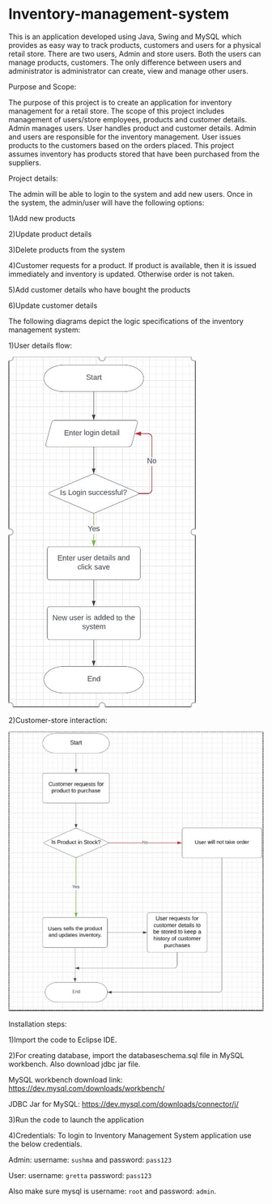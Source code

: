 # Inventory-management-system
This is an application developed using Java, Swing and MySQL which provides as easy way to track products, customers and users for a physical retail store.
There are two users, Admin and store users. Both the users can manage products, customers.
The only difference between users and administrator is administrator can create, view and manage other users.


Purpose and Scope:

The purpose of this project is to create an application for inventory management for a retail store. The scope of this project includes management of users/store employees, products and customer details. Admin manages users. User handles product and customer details. Admin and users are responsible for the inventory management. User issues products to the customers based on the orders placed. This project assumes inventory has products stored that have been purchased from the suppliers. 


Project details:

The admin will be able to login to the system and add new users. Once in the system, the admin/user will have the following options: 

1)Add new products 

2)Update product details 

3)Delete products from the system 

4)Customer requests for a product. If product is available, then it is issued immediately and inventory is updated. Otherwise order is not taken. 

5)Add customer details who have bought the products 

6)Update customer details 


The following diagrams depict the logic specifications of the inventory management system:

1)User details flow:

![Alt text](logic.JPG)

2)Customer-store interaction:

![Alt text](specific.JPG)

Installation steps:

1)Import the code to Eclipse IDE.

2)For creating database, import the databaseschema.sql file in MySQL workbench. Also download jdbc jar file.

MySQL workbench download link:
https://dev.mysql.com/downloads/workbench/

JDBC Jar for MySQL:
https://dev.mysql.com/downloads/connector/j/

3)Run the code to launch the application

4)Credentials:
To login to Inventory Management System application use the below credentials. 

Admin:
username: `sushma` and password: `pass123`

User:
username: `gretta` password: `pass123`

Also make sure mysql is username: `root` and password: `admin`.





 
